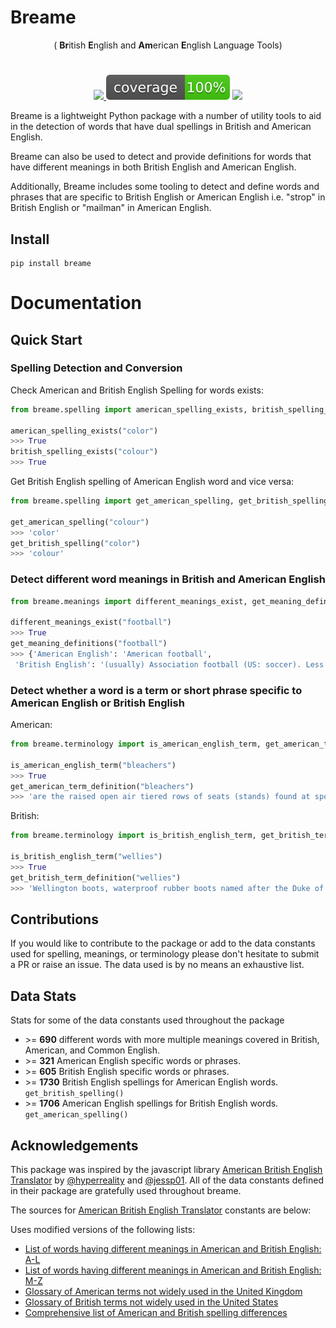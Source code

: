 # Breame

<p align="center"> ( <b>Br</b>itish <b>E</b>nglish and <b>Am</b>erican <b>E</b>nglish Language Tools) </p>

<h1 align="center"></h1>

<p align="center">
    <a href="https://opensource.org/licenses/Apache-2.0">
        <img src="https://img.shields.io/badge/License-Apache%202.0-blue.svg"/> 
    </a>
    <img src="./tests/static/coverage.svg">
    <a href="https://github.com/cdpierse/breame/releases">
        <img src="https://img.shields.io/pypi/v/breame?label=version"/> 
    </a>
</p>

Breame is a lightweight Python package with a number of utility tools to aid in the detection of words that have dual spellings in British and American English.

Breame can also be used to detect and provide definitions for words that have different meanings in both British English and American English.

Additionally, Breame includes some tooling to detect and define words and phrases that are specific to British English or American English i.e. "strop" in British English or "mailman" in American English.

## Install

```posh
pip install breame
```

# Documentation

## Quick Start

### Spelling Detection and Conversion

Check American and British English Spelling for words exists:

```python
from breame.spelling import american_spelling_exists, british_spelling_exists

american_spelling_exists("color")
>>> True
british_spelling_exists("colour")
>>> True
```

Get British English spelling of American English word and vice versa:

```python
from breame.spelling import get_american_spelling, get_british_spelling

get_american_spelling("colour")
>>> 'color'
get_british_spelling("color")
>>> 'colour'
```

### Detect different word meanings in British and American English

```python
from breame.meanings import different_meanings_exist, get_meaning_definitions

different_meanings_exist("football")
>>> True
get_meaning_definitions("football")
>>> {'American English': 'American football',
 'British English': '(usually) Association football (US: soccer). Less frequently applies to \nRugby football (espec. Rugby union in English private schools).'}
```

### Detect whether a word is a term or short phrase specific to American English or British English

American:

```python
from breame.terminology import is_american_english_term, get_american_term_definition

is_american_english_term("bleachers")
>>> True
get_american_term_definition("bleachers")
>>> 'are the raised open air tiered rows of seats (stands) found at sports fields or at other spectator events'
```

British:

```python
from breame.terminology import is_british_english_term, get_british_term_definition

is_british_english_term("wellies")
>>> True
get_british_term_definition("wellies")
>>> 'Wellington boots, waterproof rubber boots named after the Duke of Wellington.'
```

## Contributions

If you would like to contribute to the package or add to the data constants used for spelling, meanings, or terminology please don't hesitate to submit a PR or raise an issue. The data used is by no means an exhaustive list.

## Data Stats

Stats for some of the data constants used throughout the package

- \>= **690** different words with more multiple meanings covered in British, American, and Common English.
- \>= **321** American English specific words or phrases.
- \>= **605** British English specific words or phrases.
- \>= **1730** British English spellings for American English words. `get_british_spelling()`
- \>= **1706** American English spellings for British English words. `get_american_spelling()`

## Acknowledgements

This package was inspired by the javascript library [American British English Translator](https://github.com/hyperreality/American-British-English-Translator#american-british-english-translator) by [@hyperreality](https://github.com/hyperreality) and [@jessp01](https://github.com/jessp01). All of the data constants defined in their package are gratefully used throughout breame.

The sources for [American British English Translator](https://github.com/hyperreality/American-British-English-Translator#american-british-english-translator) constants are below:

Uses modified versions of the following lists:

- [List of words having different meanings in American and British English: A-L](https://en.wikipedia.org/wiki/List_of_words_having_different_meanings_in_British_and_American_English:_A%E2%80%93L)
- [List of words having different meanings in American and British English: M-Z](https://en.wikipedia.org/wiki/List_of_words_having_different_meanings_in_British_and_American_English:_M%E2%80%93Z)
- [Glossary of American terms not widely used in the United Kingdom](https://en.wikipedia.org/wiki/List_of_American_words_not_widely_used_in_the_United_Kingdom)
- [Glossary of British terms not widely used in the United States](https://en.wikipedia.org/wiki/List_of_British_words_not_widely_used_in_the_United_States)
- [Comprehensive list of American and British spelling differences](http://www.tysto.com/uk-us-spelling-list.html)
